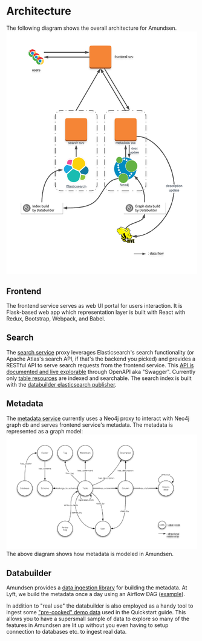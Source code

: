# Architecture

The following diagram shows the overall architecture for Amundsen.
![](img/Amundsen_Architecture.png)

## Frontend
The frontend service serves as web UI portal for users interaction. 
It is Flask-based web app which representation layer is built with React with Redux, Bootstrap, Webpack, and Babel.

## Search
The [search service](https://github.com/lyft/amundsensearchlibrary#amundsen-search-service) proxy leverages Elasticsearch's search functionality (or Apache Atlas's search API, if that's the backend you picked) and 
provides a RESTful API to serve search requests from the frontend service. This [API is documented and live explorable]() through OpenAPI aka "Swagger".
Currently only [table resources](https://github.com/lyft/amundsendatabuilder/blob/master/databuilder/models/elasticsearch_document.py) are indexed and searchable.
The search index is built with the [databuilder elasticsearch publisher](https://github.com/lyft/amundsendatabuilder/blob/master/databuilder/publisher/elasticsearch_publisher.py).

## Metadata
The [metadata service](https://github.com/lyft/amundsenmetadatalibrary#amundsen-metadata-service) currently uses a Neo4j proxy to interact with Neo4j graph db and serves frontend service's metadata. 
The metadata is represented as a graph model:
![](img/graph_model.png)
The above diagram shows how metadata is modeled in Amundsen.

## Databuilder
Amundsen provides a [data ingestion library](https://github.com/lyft/amundsendatabuilder) for building the metadata. At Lyft, we build the metadata once a day 
using an Airflow DAG ([example](https://github.com/lyft/amundsendatabuilder/blob/master/example/dags/sample_dag.py)).

In addition to "real use" the databuilder is also employed as a handy tool to ingest some ["pre-cooked" demo data](https://github.com/lyft/amundsendatabuilder/blob/master/example/sample_data/) used in the Quickstart guide. This allows you to have a supersmall sample of data to explore so many of the features in Amundsen are lit up without you even having to setup connection to databases etc. to ingest real data.
